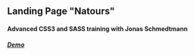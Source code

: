 ## Landing Page "Natours"
#### Advanced CSS3 and SASS training with Jonas Schmedtmann
##### [Demo](https://anatol06.github.io/landing-page-training/)